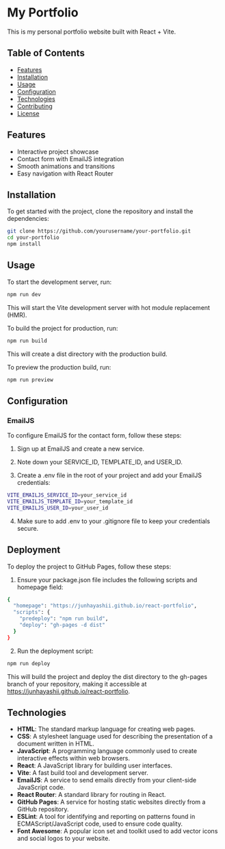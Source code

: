 # My Portfolio

This is my personal portfolio website built with React + Vite.

## Table of Contents

- [Features](#features)
- [Installation](#installation)
- [Usage](#usage)
- [Configuration](#configuration)
- [Technologies](#technologies)
- [Contributing](#contributing)
- [License](#license)

## Features

- Interactive project showcase
- Contact form with EmailJS integration
- Smooth animations and transitions
- Easy navigation with React Router

## Installation

To get started with the project, clone the repository and install the dependencies:

```bash
git clone https://github.com/yourusername/your-portfolio.git
cd your-portfolio
npm install
```

## Usage

To start the development server, run:

```bash
npm run dev
```

This will start the Vite development server with hot module replacement (HMR).

To build the project for production, run:

```bash
npm run build
```

This will create a dist directory with the production build.

To preview the production build, run:

```bash
npm run preview
```

## Configuration

### EmailJS

To configure EmailJS for the contact form, follow these steps:

1. Sign up at EmailJS and create a new service.

2. Note down your SERVICE_ID, TEMPLATE_ID, and USER_ID.

3. Create a .env file in the root of your project and add your EmailJS credentials:

```bash
VITE_EMAILJS_SERVICE_ID=your_service_id
VITE_EMAILJS_TEMPLATE_ID=your_template_id
VITE_EMAILJS_USER_ID=your_user_id
```

4. Make sure to add .env to your .gitignore file to keep your credentials secure.

## Deployment

To deploy the project to GitHub Pages, follow these steps:

1. Ensure your package.json file includes the following scripts and homepage field:

```bash
{
  "homepage": "https://junhayashii.github.io/react-portfolio",
  "scripts": {
    "predeploy": "npm run build",
    "deploy": "gh-pages -d dist"
  }
}
```

2. Run the deployment script:

```bash
npm run deploy
```

This will build the project and deploy the dist directory to the gh-pages branch of your repository, making it accessible at https://junhayashii.github.io/react-portfolio.

## Technologies

- **HTML**: The standard markup language for creating web pages.
- **CSS**: A stylesheet language used for describing the presentation of a document written in HTML.
- **JavaScript**: A programming language commonly used to create interactive effects within web browsers.
- **React**: A JavaScript library for building user interfaces.
- **Vite**: A fast build tool and development server.
- **EmailJS**: A service to send emails directly from your client-side JavaScript code.
- **React Router**: A standard library for routing in React.
- **GitHub Pages**: A service for hosting static websites directly from a GitHub repository.
- **ESLint**: A tool for identifying and reporting on patterns found in ECMAScript/JavaScript code, used to ensure code quality.
- **Font Awesome**: A popular icon set and toolkit used to add vector icons and social logos to your website.

